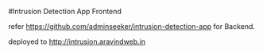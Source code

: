 #Intrusion Detection App Frontend

refer https://github.com/adminseeker/intrusion-detection-app for Backend.

deployed to http://intrusion.aravindweb.in
